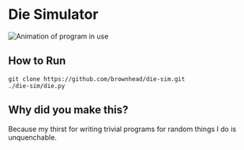 # Die Simulator

![Animation of program in use](https://raw.github.com/brownhead/die-sim/master/demo.gif)

## How to Run

```shell
git clone https://github.com/brownhead/die-sim.git
./die-sim/die.py
```

## Why did you make this?

Because my thirst for writing trivial programs for random things I do is unquenchable.
